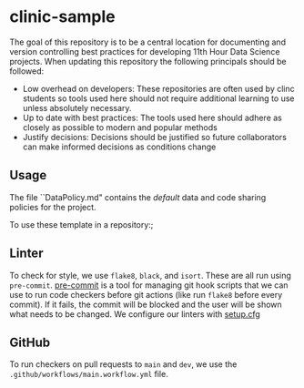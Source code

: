 # clinic-sample

The goal of this repository is to be a central location for documenting and version controlling best practices for developing 11th Hour Data Science projects. When updating this repository the following principals should be followed:
- Low overhead on developers: These repositories are often used by clinc students so tools used here should not require additional learning to use unless absolutely necessary.
- Up to date with best practices: The tools used here should adhere as closely as possible to modern and popular methods
- Justify decisions: Decisions should be justified so future collaborators can make informed decisions as conditions change

## Usage

The file ``DataPolicy.md" contains the _default_ data and code sharing policies for the project.

To use these template in a repository:;



## Linter

To check for style, we use `flake8`, `black`, and `isort`. These are all run using `pre-commit`. [pre-commit](https://pre-commit.com/) is a tool for managing git hook scripts that we can use to run code checkers before git actions (like run `flake8` before every commit). If it fails, the commit will be blocked and the user will be shown what needs to be changed. We configure our linters with [setup.cfg](https://docs.python.org/3/distutils/configfile.html)


## GitHub

To run checkers on pull requests to `main` and `dev`, we use the `.github/workflows/main.workflow.yml` file.
